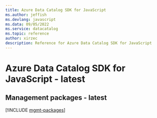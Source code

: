 ```yaml
---
title: Azure Data Catalog SDK for JavaScript
ms.author: jeffish
ms.devlang: javascript
ms.data: 09/05/2022
ms.service: datacatalog
ms.topic: reference
author: xirzec
description: Reference for Azure Data Catalog SDK for JavaScript
---
```

# Azure Data Catalog SDK for JavaScript - latest

## Management packages - latest
[!INCLUDE [mgmt-packages](data-catalog-mgmt-index.md)]